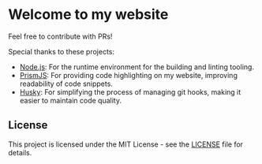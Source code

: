 # Welcome to my website

Feel free to contribute with PRs!

Special thanks to these projects:

- [Node.js](https://nodejs.org/): For the runtime environment for the building and linting tooling.
- [PrismJS](https://prismjs.com/): For providing code highlighting on my website, improving readability of code snippets.
- [Husky](https://typicode.github.io/husky/#/): For simplifying the process of managing git hooks, making it easier to maintain code quality.

## License

This project is licensed under the MIT License - see the [LICENSE](LICENSE) file for details.
